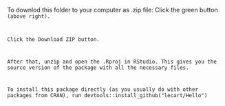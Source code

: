 To downlod this folder to your computer as .zip file:
Click the green button <code> (above right).

Click the Download ZIP button.

After that, unzip and open the .Rproj in RStudio. This gives you the source version of the package with all the necessary files.

To install this package directly (as you usually do with other packages from CRAN), run
devtools::install_github("lecart/Hello")
